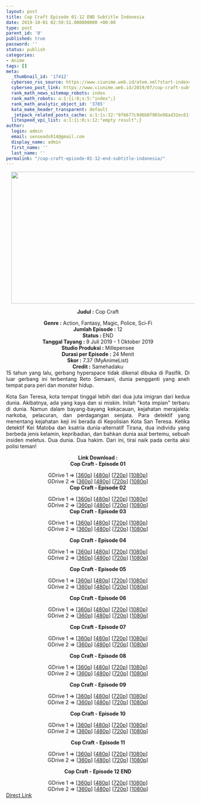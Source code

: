 ```yaml
---
layout: post
title: Cop Craft Episode 01-12 END Subtitle Indonesia
date: 2019-10-01 02:59:51.000000000 +00:00
type: post
parent_id: '0'
published: true
password: ''
status: publish
categories:
- Anime
tags: []
meta:
  _thumbnail_id: '17412'
  cyberseo_rss_source: https://www.ciunime.web.id/atom.xml?start-index=2851&max-results=150
  cyberseo_post_link: https://www.ciunime.web.id/2019/07/cop-craft-subtitle-indonesia.html
  rank_math_news_sitemap_robots: index
  rank_math_robots: a:1:{i:0;s:5:"index";}
  rank_math_analytic_object_id: '3785'
  kata_make_header_transparent: default
  _jetpack_related_posts_cache: a:1:{s:32:"8f6677c9d6b0f903e98ad32ec61f8deb";a:2:{s:7:"expires";i:1643466726;s:7:"payload";a:0:{}}}
  litespeed_vpi_list: a:1:{i:0;s:12:"empty result";}
author:
  login: admin
  email: senseads014@gmail.com
  display_name: admin
  first_name: ''
  last_name: ''
permalink: "/cop-craft-episode-01-12-end-subtitle-indonesia/"
---
```

<div style="text-align: center;">
<div style="text-align: left;">
<div class="separator" style="clear: both; text-align: center;"><a href="https://1.bp.blogspot.com/-UQ94PydYOO4/XSQ9gkLayCI/AAAAAAAAbQ0/a-rJxVGUtVopOC1pPM_GEe2rwg9lIvItgCLcBGAs/s1600/Cop%2BCraft.jpg" imageanchor="1" style="margin-left: 1em; margin-right: 1em;"><img border="0" data-original-height="720" data-original-width="1280" height="360" src="{{ site.baseurl }}/assets/2019/10/Cop%2BCraft.jpg" width="640" /></a></div>
<p></div>
<p><b>Judul</b><b><b> </b>:</b> Cop Craft</div>
<div style="text-align: center;"><b><b>Genre :</b></b> Action, Fantasy, Magic, Police, Sci-Fi</div>
<div style="text-align: center;"><b>Jumlah Episode :</b>&nbsp;12<br /><b>Status :&nbsp;</b>END<br /><b>Tanggal Tayang :</b>&nbsp;9 Juli 2019 - 1 Oktober 2019<br /><b>Studio Produksi :</b> Millepensee<br /><b>Durasi per Episode :</b> 24 Menit</div>
<div style="text-align: center;"><b>Skor :</b> 7.37 (MyAnimeList)<br /><b>Credit :</b> Samehadaku</div>
<div style="text-align: center;"></div>
<div style="text-align: justify;">15 tahun yang lalu, gerbang hyperspace tidak dikenal dibuka di Pasifik. Di luar gerbang ini terbentang Reto Semaani, dunia pengganti yang aneh tempat para peri dan monster hidup.</p>
<p>Kota San Teresa, kota tempat tinggal lebih dari dua juta imigran dari kedua dunia. Akibatnya, ada yang kaya dan si miskin. Inilah "kota impian" terbaru di dunia. Namun dalam bayang-bayang kekacauan, kejahatan merajalela: narkoba, pelacuran, dan perdagangan senjata. Para detektif yang menentang kejahatan keji ini berada di Kepolisian Kota San Teresa. Ketika detektif Kei Matoba dan ksatria dunia-alternatif Tirana, dua individu yang berbeda jenis kelamin, kepribadian, dan bahkan dunia asal bertemu, sebuah insiden meletus. Dua dunia. Dua hakim. Dari ini, tirai naik pada cerita aksi polisi teman!</p></div>
<div style="text-align: justify;"></div>
<div style="text-align: justify;"></div>
<div style="text-align: center;"><b>Link Download :</b></div>
<div style="text-align: center;"><b>Cop Craft - Episode 01</b></p>
<div style="text-align: center;">GDrive 1 =&gt; [<a href="https://drive.google.com/file/d/10cdGuNTL0A9OifG5cB93a1JUVfx0At5z/view" target="_blank" rel="noopener">360p</a>] [<a href="https://drive.google.com/file/d/1Cc3n8jThMABi80OKOy2G8Tmq5Tg8WeRe/view" target="_blank" rel="noopener">480p</a>] [<a href="https://drive.google.com/file/d/1099Z9Zhl3d-geQWyPeauYl5LUjegwLu3/view" target="_blank" rel="noopener">720p</a>] [<a href="https://drive.google.com/file/d/15TJm2okq-1LZfilPBowFShHkpxlO5Z0m/view" target="_blank" rel="noopener">1080p</a>]<br />GDrive 2 =&gt; [<a href="https://drive.google.com/file/d/1lrCWfR-DnsPznSo4gfVcGrgbE3pCcm9f/view" target="_blank" rel="noopener">360p</a>] [<a href="https://drive.google.com/file/d/1Ds7RTd7jDZ4rgpDNwdkbsweeyST1-1vp/view" target="_blank" rel="noopener">480p</a>] [<a href="https://drive.google.com/file/d/1AbOkdasHLbjsNYoKChK2oJFULtIIMbQS/view" target="_blank" rel="noopener">720p</a>] [<a href="https://drive.google.com/file/d/1JewF-NhGQlLkzDBApdjA881A0ViOrP4O/view" target="_blank" rel="noopener">1080p</a>]
<div style="text-align: center;"><b>Cop Craft - Episode 02</b></p>
<div style="text-align: center;">GDrive 1 =&gt; [<a href="https://drive.google.com/file/d/1Q-FQXi62GBb7LpJI1RFc9A6NpzQAkcuQ/view" target="_blank" rel="noopener">360p</a>] [<a href="https://drive.google.com/file/d/1DAB1DfA6t0bESWP7XT1bXbRxG_-h_F-_/view" target="_blank" rel="noopener">480p</a>] [<a href="https://drive.google.com/file/d/17kLIKh5qv84F-nfNpGaI_iHw-OiFbUlA/view" target="_blank" rel="noopener">720p</a>] [<a href="https://drive.google.com/file/d/1u1g07kc06r0GDiNB6ZI4-6I4t8YBIIzf/view" target="_blank" rel="noopener">1080p</a>]<br />GDrive 2 =&gt; [<a href="https://drive.google.com/file/d/1xCiOWtSrPliGWsw5UeF8kq4TgAQl5b1M/view" target="_blank" rel="noopener">360p</a>] [<a href="https://drive.google.com/file/d/1ZJ2eFQN4dzxh1IMhCeCqkbF-AgQJmhXj/view" target="_blank" rel="noopener">480p</a>] [<a href="https://drive.google.com/file/d/1uCWYQldhZQj-aM1o6XE-nh-piQK9l_ic/view" target="_blank" rel="noopener">720p</a>] [<a href="https://drive.google.com/file/d/1yhXAoQFQ3Ahk1gjKixzwSNRZQs89sguB/view" target="_blank" rel="noopener">1080p</a>]
<div style="text-align: center;"><b>Cop Craft - Episode 03</b></p>
<div style="text-align: center;">GDrive 1 =&gt; [<a href="https://drive.google.com/file/d/1IXp3i4izCXPDrPTRg0OWPsxYy0v9gILu/view" target="_blank" rel="noopener">360p</a>] [<a href="https://drive.google.com/file/d/1Xeq4ja1TIeRqxRAXaT_XpIAuJQVnw4wb/view" target="_blank" rel="noopener">480p</a>] [<a href="https://drive.google.com/file/d/1-QQWrvTDllF_QN5R0kV8e_zkS7gBvO8Z/view" target="_blank" rel="noopener">720p</a>] [<a href="https://drive.google.com/file/d/18xaRhNYhfSGIIlxH236QdOoWnbfvrjWl/view" target="_blank" rel="noopener">1080p</a>]<br />GDrive 2 =&gt; [<a href="https://drive.google.com/file/d/1kSIvWTgQPwJohrLOitANelSz-2eXs25u/view" target="_blank" rel="noopener">360p</a>] [<a href="https://drive.google.com/file/d/1ocPVRw6Gn5Xz_bx7hmm087kToco7JJFN/view" target="_blank" rel="noopener">480p</a>] [<a href="https://drive.google.com/file/d/1uKjE7EOidJjlKjVO6VHr2WBSkpy58hLD/view" target="_blank" rel="noopener">720p</a>] [<a href="https://drive.google.com/file/d/1I_52z3AzwWTCE2rIOGyOTX6NjQA-G5nT/view" target="_blank" rel="noopener">1080p</a>]</p>
<p><b>Cop Craft - Episode 04</b></p>
<div style="text-align: center;">GDrive 1 =&gt; [<a href="https://drive.google.com/file/d/14nhFcpZwe8eni7foUU3xMHlzIN-Pcv9o/view" target="_blank" rel="noopener">360p</a>] [<a href="https://drive.google.com/file/d/100sZOETE_hrS_st87YV52PY5THDrh5Uf/view" target="_blank" rel="noopener">480p</a>] [<a href="https://drive.google.com/file/d/11kUMAiRv-N0JT3AXueDpABi0uhcyz7aN/view" target="_blank" rel="noopener">720p</a>] [<a href="https://drive.google.com/file/d/1_QN4skouWH9SAkNy5KbYydnxAAS-BZAb/view" target="_blank" rel="noopener">1080p</a>]<br />GDrive 2 =&gt; [<a href="https://drive.google.com/file/d/1Y6-uE-qdd9JhFQg0EWxf4k8wsWOaAUu5/view" target="_blank" rel="noopener">360p</a>] [<a href="https://drive.google.com/file/d/1Y2IyGmfESq3JtJishl6PJq7Owsu4APaJ/view" target="_blank" rel="noopener">480p</a>] [<a href="https://drive.google.com/file/d/1QEWBY0DIczFSfG4ficZxuf_KXnj3FNnn/view" target="_blank" rel="noopener">720p</a>] [<a href="https://drive.google.com/file/d/1nVSQvmbo-QkwlKvAT4Z_EXspWXkXyL_1/view" target="_blank" rel="noopener">1080p</a>]</p>
<p><b>Cop Craft - Episode 05</b></p>
<div style="text-align: center;">GDrive 1 =&gt; [<a href="https://drive.google.com/file/d/1G-Cjv4v-M84G2zCM0t2qluCKhkEfNbXr/view" target="_blank" rel="noopener">360p</a>] [<a href="https://drive.google.com/file/d/1rSvb4UE6QSMF9Cc3TYDH9_rECb-4HjYe/view" target="_blank" rel="noopener">480p</a>] [<a href="https://drive.google.com/file/d/1-yQEHM_JamTNon4BZgsJ3mwC-Gc3Gtvx/view" target="_blank" rel="noopener">720p</a>] [<a href="https://drive.google.com/file/d/17ZJBU0U_sqiUUhDn65JmMFVdNIEqsOcR/view" target="_blank" rel="noopener">1080p</a>]<br />GDrive 2 =&gt; [<a href="https://drive.google.com/file/d/1rKEHwTzApWuM9AlQINLfTaDVl9bXBzYt/view" target="_blank" rel="noopener">360p</a>] [<a href="https://drive.google.com/file/d/1vrVm_s--z_f_KqJ7ftjx4Zb1kwtZcuob/view" target="_blank" rel="noopener">480p</a>] [<a href="https://drive.google.com/file/d/1iYi1cMgxn27v7aijkuC3DqHK4YsFbBns/view" target="_blank" rel="noopener">720p</a>] [<a href="https://drive.google.com/file/d/1JMKEhtjwston9f5ptTaQhtrtH1V65pTq/view" target="_blank" rel="noopener">1080p</a>]</p>
<p><b>Cop Craft - Episode 06</b></p>
<div style="text-align: center;">GDrive 1 =&gt; [<a href="https://drive.google.com/file/d/1gpuXLoIv5_GQiEd1-HkMWBrZqoe_okJr/view" target="_blank" rel="noopener">360p</a>] [<a href="https://drive.google.com/file/d/1F4QaY_lnIH1ATm0VZLdrBeT2rCryUONZ/view" target="_blank" rel="noopener">480p</a>] [<a href="https://drive.google.com/file/d/1J4t5G6mmusOxQNCDlGXDDGgm2eeZ8QK4/view" target="_blank" rel="noopener">720p</a>] [<a href="https://drive.google.com/file/d/1g6Z4t53dVPISdjfuEFsMiH1_q8NfLhm8/view" target="_blank" rel="noopener">1080p</a>]<br />GDrive 2 =&gt; [<a href="https://drive.google.com/file/d/1iUvehils-gMkC_EgH8zI-ivBLwHkZ0Bt/view" target="_blank" rel="noopener">360p</a>] [<a href="https://drive.google.com/file/d/1slbOiJZPSQBsxTSD8RZ8gMR52cwdb-WS/view" target="_blank" rel="noopener">480p</a>] [<a href="https://drive.google.com/file/d/1MxQJV5XXnLwvoZcqIV8oDMAOeKQHMuLX/view" target="_blank" rel="noopener">720p</a>] [<a href="https://drive.google.com/file/d/1lVuPd7FZXaEaR0P5hAI4jyNfJL4pIbwV/view" target="_blank" rel="noopener">1080p</a>]</p>
<p><b>Cop Craft - Episode 07</b></p>
<div style="text-align: center;">GDrive 1 =&gt; [<a href="https://drive.google.com/file/d/11wlR9NJd5fkpEAlo8sULEu7HF-aS3imL/view" target="_blank" rel="noopener">360p</a>] [<a href="https://drive.google.com/file/d/1YBON2_4AOucZdlz1GbRim8t22NFdBw5e/view" target="_blank" rel="noopener">480p</a>] [<a href="https://drive.google.com/file/d/13cpkj9NNpqZWCE-LzKjC13RR8oAqkgNo/view" target="_blank" rel="noopener">720p</a>] [<a href="https://drive.google.com/file/d/1j7xB3JloimVqh2MCqpx4yPh0rg8JAFxz/view" target="_blank" rel="noopener">1080p</a>]<br />GDrive 2 =&gt; [<a href="https://drive.google.com/file/d/1FR4P11XYXya41fGMMY5lXDD4xqVugqah/view" target="_blank" rel="noopener">360p</a>] [<a href="https://drive.google.com/file/d/1qRPveddCJISxz874E_iCvsHUSqOx3AZa/view" target="_blank" rel="noopener">480p</a>] [<a href="https://drive.google.com/file/d/1mppZxkk5VfqLH24kt0401SASXtEvZODM/view" target="_blank" rel="noopener">720p</a>] [<a href="https://drive.google.com/file/d/1m4ZQe2rP3ooWlRRRfKoBUB4npeGIPSH9/view" target="_blank" rel="noopener">1080p</a>]</p>
<p><b>Cop Craft - Episode 08</b></p>
<div style="text-align: center;">GDrive 1 =&gt; [<a href="https://drive.google.com/uc?export=download&amp;id=11ePyCKDPxNzfdQXkf6Bip9suHvABwwLG" target="_blank" rel="noopener">360p</a>] [<a href="https://drive.google.com/uc?export=download&amp;id=1UTdF9MVsznysZ5MZ3NQEdsktxbx_-hXR" target="_blank" rel="noopener">480p</a>] [<a href="https://drive.google.com/uc?export=download&amp;id=1PlwP0i9RzsQwFou9kBgQyJlA73yTF5OV" target="_blank" rel="noopener">720p</a>] [<a href="https://drive.google.com/uc?export=download&amp;id=12ZZ8dUTewx0xOSk0Z8zEW1m5bTyEZhsP" target="_blank" rel="noopener">1080p</a>]<br />GDrive 2 =&gt; [<a href="https://drive.google.com/uc?export=download&amp;id=1DKEcgDDhUcVNrIz3Zkf0EsR8ooQkh1KW" target="_blank" rel="noopener">360p</a>] [<a href="https://drive.google.com/uc?export=download&amp;id=1smKhhF173u3-2OubfHsxDnKTXtvu_a2j" target="_blank" rel="noopener">480p</a>] [<a href="https://drive.google.com/uc?export=download&amp;id=1SRwyh7Wxq-xKmvZmM2B1G0-vo6MoEaxG" target="_blank" rel="noopener">720p</a>] [<a href="https://drive.google.com/uc?export=download&amp;id=1g5TLxA41-UmDcYwDD8_Um_BzN-jTisnr" target="_blank" rel="noopener">1080p</a>]</p>
<p><b>Cop Craft - Episode 09</b></p>
<div style="text-align: center;">GDrive 1 =&gt; [<a href="https://drive.google.com/uc?export=download&amp;id=13eTbpHvDbj9c-ghvRBp_EJlKbDiMQSgA" target="_blank" rel="noopener">360p</a>] [<a href="https://drive.google.com/uc?export=download&amp;id=1IrkwV6UnBilpbdWzaqcH-DFUccUzVE2m" target="_blank" rel="noopener">480p</a>] [<a href="https://drive.google.com/uc?export=download&amp;id=1uQYANsrzH21dRmetLz2a4eaNWPMpbCSs" target="_blank" rel="noopener">720p</a>] [<a href="https://drive.google.com/uc?export=download&amp;id=1dqbaRrggmzRhFzh4yO8jIjbt2JgVhRkC" target="_blank" rel="noopener">1080p</a>]<br />GDrive 2 =&gt; [<a href="https://drive.google.com/uc?export=download&amp;id=13eTbpHvDbj9c-ghvRBp_EJlKbDiMQSgA" target="_blank" rel="noopener">360p</a>] [<a href="https://drive.google.com/uc?export=download&amp;id=1IrkwV6UnBilpbdWzaqcH-DFUccUzVE2m" target="_blank" rel="noopener">480p</a>] [<a href="https://drive.google.com/uc?export=download&amp;id=1uQYANsrzH21dRmetLz2a4eaNWPMpbCSs" target="_blank" rel="noopener">720p</a>] [<a href="https://drive.google.com/uc?export=download&amp;id=1dqbaRrggmzRhFzh4yO8jIjbt2JgVhRkC" target="_blank" rel="noopener">1080p</a>]</p>
<p><b>Cop Craft - Episode 10</b></p>
<div style="text-align: center;">GDrive 1 =&gt; [<a href="https://drive.google.com/uc?export=download&amp;id=17e9qypGO7GT7uBg7kIGuegUet0LAK5RY" target="_blank" rel="noopener">360p</a>] [<a href="https://drive.google.com/uc?export=download&amp;id=1-h_UBf0LclUyg2Cdfk1jErcGPAOMMizt" target="_blank" rel="noopener">480p</a>] [<a href="https://drive.google.com/uc?export=download&amp;id=1x5EgaCHvhQrIC6MdfbFzdd-OlFa4V_b7" target="_blank" rel="noopener">720p</a>] [<a href="https://drive.google.com/uc?export=download&amp;id=1CvRSqo5g0JbMQUtB0EXq-rQ09u_1odKw" target="_blank" rel="noopener">1080p</a>]<br />GDrive 2 =&gt; [<a href="https://drive.google.com/uc?export=download&amp;id=17e9qypGO7GT7uBg7kIGuegUet0LAK5RY" target="_blank" rel="noopener">360p</a>] [<a href="https://drive.google.com/uc?export=download&amp;id=1-h_UBf0LclUyg2Cdfk1jErcGPAOMMizt" target="_blank" rel="noopener">480p</a>] [<a href="https://drive.google.com/uc?export=download&amp;id=1x5EgaCHvhQrIC6MdfbFzdd-OlFa4V_b7" target="_blank" rel="noopener">720p</a>] [<a href="https://drive.google.com/uc?export=download&amp;id=1CvRSqo5g0JbMQUtB0EXq-rQ09u_1odKw" target="_blank" rel="noopener">1080p</a>]</p>
<p><b>Cop Craft - Episode 11</b></p>
<div style="text-align: center;">GDrive 1 =&gt; [<a href="https://drive.google.com/uc?export=download&amp;id=1yav_9dr-68_9E0upwtT5d3MIFiFvh_Jm" target="_blank" rel="noopener">360p</a>] [<a href="https://drive.google.com/uc?export=download&amp;id=1D3s-BQyhGf3dg865IMT7_SFblKpG6DM1" target="_blank" rel="noopener">480p</a>] [<a href="https://drive.google.com/uc?export=download&amp;id=1h7gw8VKbkTcdhR0kRhv_ghs4PSjnF8I8" target="_blank" rel="noopener">720p</a>] [<a href="https://drive.google.com/uc?export=download&amp;id=1YcNoTmhvMopIVY2N1PxBGdYziFI4_FCy" target="_blank" rel="noopener">1080p</a>]<br />GDrive 2 =&gt; [<a href="https://drive.google.com/uc?export=download&amp;id=1yav_9dr-68_9E0upwtT5d3MIFiFvh_Jm" target="_blank" rel="noopener">360p</a>] [<a href="https://drive.google.com/uc?export=download&amp;id=1D3s-BQyhGf3dg865IMT7_SFblKpG6DM1" target="_blank" rel="noopener">480p</a>] [<a href="https://drive.google.com/uc?export=download&amp;id=1h7gw8VKbkTcdhR0kRhv_ghs4PSjnF8I8" target="_blank" rel="noopener">720p</a>] [<a href="https://drive.google.com/uc?export=download&amp;id=1YcNoTmhvMopIVY2N1PxBGdYziFI4_FCy" target="_blank" rel="noopener">1080p</a>]</p>
<p><b>Cop Craft - Episode 12 END</b></p>
<div style="text-align: center;">GDrive 1 =&gt; [<a href="https://drive.google.com/uc?export=download&amp;id=1AnR9R7obleikGpITKISyiEE81AL_zztT" target="_blank" rel="noopener">360p</a>] [<a href="https://drive.google.com/uc?export=download&amp;id=1y5sCPajPLldhJOERKj2PowKjNKTVw17m" target="_blank" rel="noopener">480p</a>] [<a href="https://drive.google.com/uc?export=download&amp;id=1BmQcRmQOGVg_cNVABJN57T3IgJN2XG1X" target="_blank" rel="noopener">720p</a>] [<a href="https://drive.google.com/uc?export=download&amp;id=141yeBX0Ew_W0sDdgMyVdwd1hhGYDKih1" target="_blank" rel="noopener">1080p</a>]<br />GDrive 2 =&gt; [<a href="https://drive.google.com/uc?export=download&amp;id=1AnR9R7obleikGpITKISyiEE81AL_zztT" target="_blank" rel="noopener">360p</a>] [<a href="https://drive.google.com/uc?export=download&amp;id=1y5sCPajPLldhJOERKj2PowKjNKTVw17m" target="_blank" rel="noopener">480p</a>] [<a href="https://drive.google.com/uc?export=download&amp;id=1BmQcRmQOGVg_cNVABJN57T3IgJN2XG1X" target="_blank" rel="noopener">720p</a>] [<a href="https://drive.google.com/uc?export=download&amp;id=141yeBX0Ew_W0sDdgMyVdwd1hhGYDKih1" target="_blank" rel="noopener">1080p</a>]</div>
</div>
</div>
</div>
</div>
</div>
</div>
</div>
</div>
</div>
</div>
</div>
</div>
</div>
</div>
<link rel="stylesheet" href="https://cdnjs.cloudflare.com/ajax/libs/font-awesome/4.7.0/css/font-awesome.min.css" />
<div class="divbtn"> <a href="https://handymansurrender.com/fihup8buzv?key=94550f7ce39444073321dde3b8782f97" class="btn"><i class="fa fa-download"></i> Direct Link</a> </div>
